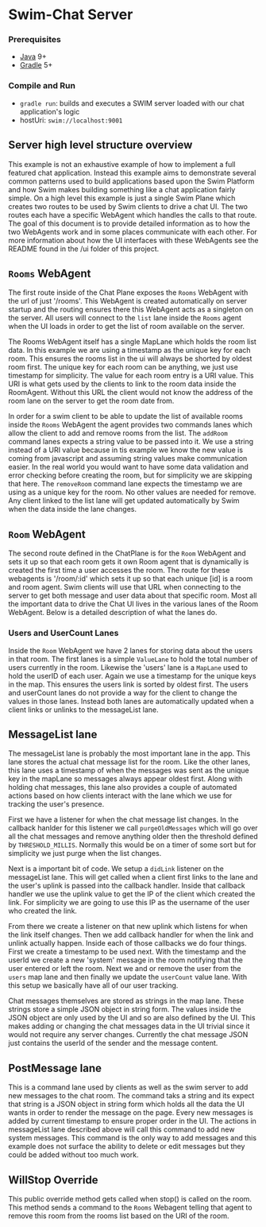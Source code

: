 # Swim-Chat Server

### Prerequisites

- [Java](https://www.java.com/en/download/help/download_options.xml) 9+
- [Gradle](https://gradle.org/install/) 5+

### Compile and Run

- `gradle run`: builds and executes a SWIM server loaded with our chat application's logic
- hostUri: `swim://localhost:9001`

## Server high level structure overview

This example is not an exhaustive example of how to implement a full featured chat application. Instead this example aims to demonstrate several common patterns used to build applications based upon the Swim Platform and how Swim makes building something like a chat application fairly simple. On a high level this example is just a single Swim Plane which creates two routes to be used by Swim clients to drive a chat UI. The two routes each have a specific WebAgent which handles the calls to that route. The goal of this document is to provide detailed information as to how the two WebAgents work and in some places communicate with each other. For more information about how the UI interfaces with these WebAgents see the README found in the /ui folder of this project.

## `Rooms` WebAgent

The first route inside of the Chat Plane exposes the `Rooms` WebAgent with the url of just '/rooms'. This WebAgent is created automatically on server startup and the routing ensures there this WebAgent acts as a singleton on the server. All users will connect to the `list` lane inside the `Rooms` agent when the UI loads in order to get the list of room available on the server. 

The Rooms WebAgent itself has a single MapLane which holds the room list data. In this example we are using a timestamp as the unique key for each room. This ensures the rooms list in the ui will always be shorted by oldest room first. The unique key for each room can be anything, we just use timestamp for simplicity. The value for each room entry is a URI value. This URI is what gets used by the clients to link to the room data inside the RoomAgent. Without this URL the client would not know the address of the room lane on the server to get the room date from.

In order for a swim client to be able to update the list of available rooms inside the `Rooms` WebAgent the agent provides two commands lanes which allow the client to add and remove rooms from the list. The `addRoom` command lanes expects a string value to be passed into it. We use a string instead of a URI value because in tis example we know the new value is coming from javascript and assuming string values make communication easier. In the real world you would want to have some data validation and error checking before creating the room, but for simplicity we are skipping that here. The `removeRoom` command lane expects the timestamp we are using as a unique key for the room. No other values are needed for remove. Any client linked to the list lane will get updated automatically by Swim when the data inside the lane changes.

## `Room` WebAgent

The second route defined in the ChatPlane is for the `Room` WebAgent and sets it up so that each room gets it own Room agent that is dynamically is created the first time a user accesses the room. The route for these webagents is '/room/:id' which sets it up so that each unique [id] is a room and room agent. Swim clients will use that URL when connecting to the server to get both message and user data about that specific room. Most all the important data to drive the Chat UI lives in the various lanes of the Room WebAgent. Below is a detailed description of what the lanes do.

### Users and UserCount Lanes
Inside the `Room` WebAgent we have 2 lanes for storing data about the users in that room. The first lanes is a simple `ValueLane` to hold the total number of users currently in the room. Likewise the 'users' lane is a `MapLane` used to hold the userID of each user. Again we use a timestamp for the unique keys in the map. This ensures the users link is sorted by oldest first. The users and userCount lanes do not provide a way for the client to change the values in those lanes. Instead both lanes are automatically updated when a client links or unlinks to the messageList lane.

## MessageList lane
The messageList lane is probably the most important lane in the app. This lane stores the actual chat message list for the room. Like the other lanes, this lane uses a timestamp of when the messages was sent as the unique key in the mapLane so messages always appear oldest first. Along with holding chat messages, this lane also provides a couple of automated actions based on how clients interact with the lane which we use for tracking the user's presence.

First we have a listener for when the chat message list changes. In the callback hanlder for this listener we call `purgeOldMessages` which will go over all the chat messages and remove anything older then the threshold defined by `THRESHOLD_MILLIS`. Normally this would be on a timer of some sort but for simplicity we just purge when the list changes.

Next is a important bit of code. We setup a `didLink` listener on the messageList lane. This will get called when a client first links to the lane and the user's uplink is passed into the callback handler. Inside that callback handler we use the uplink value to get the IP of the client which created the link. For simplicity we are going to use this IP as the username of the user who created the link. 

From there we create a listener on that new uplink which listens for when the link itself changes. Then we add callback handler for when the link and unlink actually happen. Inside each of those callbacks we do four things. First we create a timestamp to be used next. With the timestamp and the userId we create a new 'system' message in the room notifying that the user entered or left the room. Next we and or remove the user from the `users` map lane and then finally we update the `userCount` value lane. With this setup we basically have all of our user tracking.

Chat messages themselves are stored as strings in the map lane. These strings store a simple JSON object in string form. The values inside the JSON object are only used by the UI and so are also defined by the UI. This makes adding or changing the chat messages data in the UI trivial since it would not require any server changes. Currently the chat message JSON just contains the userId of the sender and the message content.

## PostMessage lane

This is a command lane used by clients as well as the swim server to add new messages to the chat room. The command taks a string and its expect that string is a JSON object in string form which holds all the data the UI wants in order to render the message on the page. Every new messages is added by current timestamp to ensure proper order in the UI. The actions in messageList lane described above will call this command to add new system messages. This command is the only way to add messages and this example does not surface the ability to delete or edit messages but they could be added without too much work.

## WillStop Override
This public override method gets called when stop() is called on the room. This method sends a command to the `Rooms` Webagent telling that agent to remove this room from the rooms list based on the URI of the room.
